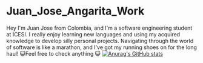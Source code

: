 # Juan_Jose_Angarita_Work

Hey I'm Juan Jose from Colombia, and I'm a software engineering student at ICESI. I really enjoy learning new  languages and using my acquired knowledge to develop silly personal projects.
Navigating through the world of software is like a marathon, and I've got my running shoes on for the long haul!
😺Feel free to check anything 😺
[![Anurag's GitHub stats](https://github-readme-stats.vercel.app/api?username=anuraghazra)](https://github.com/RamonaFlores/github-readme-stats)
